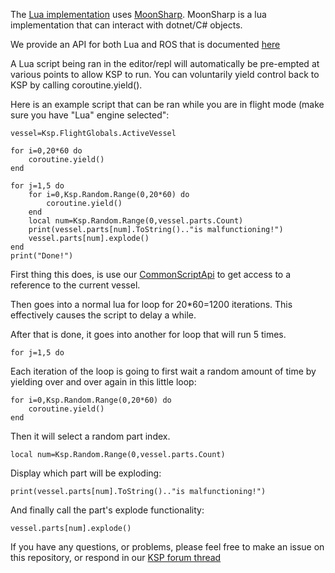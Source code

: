 The [Lua implementation](https://www.lua.org/manual/5.2/) uses [MoonSharp](http://www.moonsharp.org/). MoonSharp is a lua implementation
that can interact with dotnet/C# objects.

We provide an API for both Lua and ROS that is documented [here](https://github.com/evandisoft/RedOnion/blob/master/CommonScriptApi.md)

A Lua script being ran in the editor/repl will automatically be pre-empted at various points to allow KSP to run. You can 
voluntarily yield control back to KSP by calling coroutine.yield().

Here is an example script that can be ran while you are in flight mode (make sure you have "Lua" engine selected":
```
vessel=Ksp.FlightGlobals.ActiveVessel

for i=0,20*60 do
    coroutine.yield()
end

for j=1,5 do
    for i=0,Ksp.Random.Range(0,20*60) do
        coroutine.yield()
    end
    local num=Ksp.Random.Range(0,vessel.parts.Count)
    print(vessel.parts[num].ToString().."is malfunctioning!")
    vessel.parts[num].explode()
end
print("Done!")
```

First thing this does, is use our [CommonScriptApi](https://github.com/evandisoft/RedOnion/blob/master/CommonScriptApi.md) to
get access to a reference to the current vessel.

Then goes into a normal lua for loop for 20*60=1200 iterations. This effectively causes the script to delay a while.

After that is done, it goes into another for loop that will run 5 times.
```
for j=1,5 do
```

Each iteration of the loop is going to first wait a random amount of time by yielding over and over again in this little loop:
```
for i=0,Ksp.Random.Range(0,20*60) do
    coroutine.yield()
end
```

Then it will select a random part index.
```
local num=Ksp.Random.Range(0,vessel.parts.Count)
```

Display which part will be exploding:
```
print(vessel.parts[num].ToString().."is malfunctioning!")
```

And finally call the part's explode functionality:
```
vessel.parts[num].explode()
```

If you have any questions, or problems, please feel free to make an issue on this repository, or respond in our [KSP forum thread](https://forum.kerbalspaceprogram.com/index.php?/topic/183050-wipalpha-release-020-redonion-unrestricted-in-game-scripting-with-repl-and-live-editing-with-intellisense-lua-and-a-custom-jsruby-like-language-implemented/)
